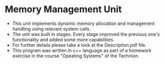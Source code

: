 # Memory Management Unit

- This unit implements dynamic memory allocation and management handling using relevant system calls.
- The unit was built in stages. Every stage improved the previous one's functionality and added some more capabilities.
- For further details please take a look at the Description.pdf file.
- This program was written in c++ language as part of a homework exercise in the course "Opeating Systems" of the Technion.
